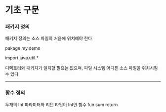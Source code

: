 # 기초 구문
### 패키지 정의
패키지 정의는 소스 파일의 처음에 위치해야 한다

pakage my.demo

import java.util.*

디렉토리와 패키지가 일치할 필요는 없으며, 파일 시스템 어디든 소스 파일을 위치시킬 수 있다
***
### 함수 정의
두개의 Int 파라미터와 리턴 타입이 Int인 함수
fun sum
  return
